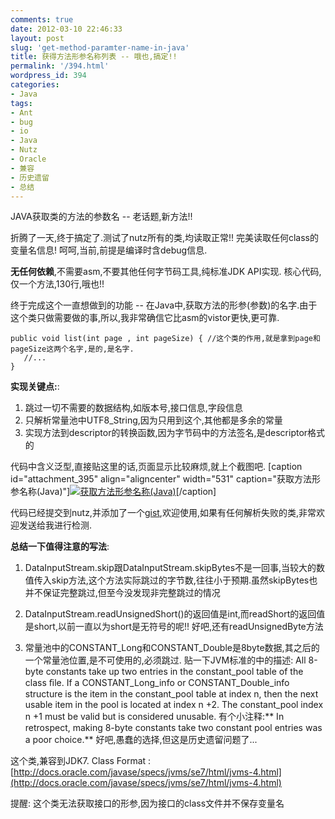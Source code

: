 ```yaml
---
comments: true
date: 2012-03-10 22:46:33
layout: post
slug: 'get-method-paramter-name-in-java'
title: 获得方法形参名称列表 -- 哦也,搞定!!
permalink: '/394.html'
wordpress_id: 394
categories:
- Java
tags:
- Ant
- bug
- io
- Java
- Nutz
- Oracle
- 兼容
- 历史遗留
- 总结
---
```


JAVA获取类的方法的参数名 -- 老话题,新方法!!

折腾了一天,终于搞定了.测试了nutz所有的类,均读取正常!! 完美读取任何class的变量名信息! 呵呵,当前,前提是编译时含debug信息.

**无任何依赖**,不需要asm,不要其他任何字节码工具,纯标准JDK API实现. 核心代码,仅一个方法,130行,哦也!!

终于完成这个一直想做到的功能 -- 在Java中,获取方法的形参(参数)的名字.由于这个类只做需要做的事,所以,我非常确信它比asm的vistor更快,更可靠.

    
    
    public void list(int page , int pageSize) { //这个类的作用,就是拿到page和pageSize这两个名字,是的,是名字.
       //...
    }
    



**实现关键点:**:
1. 跳过一切不需要的数据结构,如版本号,接口信息,字段信息
2. 只解析常量池中UTF8_String,因为只用到这个,其他都是多余的常量
3. 实现方法到descriptor的转换函数,因为字节码中的方法签名,是descriptor格式的

代码中含义泛型,直接贴这里的话,页面显示比较麻烦,就上个截图吧.
[caption id="attachment_395" align="aligncenter" width="531" caption="获取方法形参名称(Java)"][![获取方法形参名称(Java)](http://wendal.net/wp-content/uploads/2012/03/获取方法形参.jpg)](http://wendal.net/wp-content/uploads/2012/03/获取方法形参.jpg)[/caption]

代码已经提交到nutz,并添加了一个[gist](https://gist.github.com/2011728),欢迎使用,如果有任何解析失败的类,非常欢迎发送给我进行检测.

**总结一下值得注意的写法**:
1. DataInputStream.skip跟DataInputStream.skipBytes不是一回事,当较大的数值传入skip方法,这个方法实际跳过的字节数,往往小于预期.虽然skipBytes也并不保证完整跳过,但至今没发现非完整跳过的情况

2. DataInputStream.readUnsignedShort()的返回值是int,而readShort的返回值是short,以前一直以为short是无符号的呢!! 好吧,还有readUnsignedByte方法

3. 常量池中的CONSTANT_Long和CONSTANT_Double是8byte数据,其之后的一个常量池位置,是不可使用的,必须跳过. 贴一下JVM标准的中的描述:
All 8-byte constants take up two entries in the constant_pool table of the class ﬁle. If a
CONSTANT_Long_info or CONSTANT_Double_info structure is the item in the
constant_pool table at index n, then the next usable item in the pool is located at index
n +2. The constant_pool index n +1 must be valid but is considered unusable.
有个小注释:** In retrospect, making 8-byte constants take two constant pool entries was a poor choice.** 好吧,愚蠢的选择,但这是历史遗留问题了...

这个类,兼容到JDK7.
Class Format : [http://docs.oracle.com/javase/specs/jvms/se7/html/jvms-4.html](http://docs.oracle.com/javase/specs/jvms/se7/html/jvms-4.html)

提醒: 这个类无法获取接口的形参,因为接口的class文件并不保存变量名
